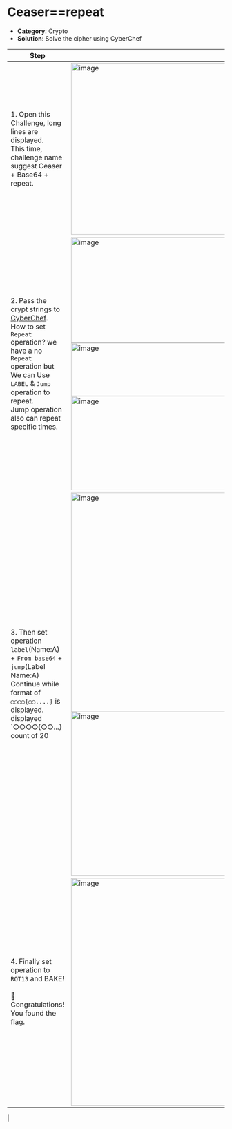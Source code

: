 # Ceaser==repeat

- **Category**: Crypto  
- **Solution**: Solve the cipher using CyberChef


| Step | Screenshot |
|------|------------|
|1. Open this Challenge, long lines are displayed. <br>This time, challenge name suggest Ceaser + Base64 + repeat.|<img width="624" height="398" alt="image" src="https://github.com/user-attachments/assets/58b7c2e1-97ff-414e-8015-ee271a7b6bcb" />|
|2. Pass the crypt strings to [CyberChef](https://gchq.github.io/CyberChef/).<br>How to set `Repeat` operation? we have a no `Repeat` operation but We can Use `LABEL` & `Jump` operation to repeat.<br>Jump operation also can repeat specific times.|<img width="725" height="245" alt="image" src="https://github.com/user-attachments/assets/097e3008-4a38-41fe-a40e-42a6c74f63c8" /><img width="692" height="123" alt="image" src="https://github.com/user-attachments/assets/6c80f354-6728-451c-9a6c-878d85e67ce6" /><img width="689" height="218" alt="image" src="https://github.com/user-attachments/assets/309ac0b1-79d3-40ce-aa87-4d7f8b0f001f" />|
|3. Then set operation `label`(Name:A) + `From base64` + `jump`(Label Name:A)<br>Continue while format of `○○○○{○○....}` is displayed.<br>displayed `○○○○{○○...}<br>count of 20 |<img width="1097" height="506" alt="image" src="https://github.com/user-attachments/assets/cbef8d00-e673-4c2c-87a2-f51e45dcd547" /><img width="1035" height="381" alt="image" src="https://github.com/user-attachments/assets/7cea0ebc-f255-4b6a-87de-16893d156811" />|
|4. Finally set operation to `ROT13` and BAKE!<br><br>🎉 Congratulations! You found the flag.|<img width="852" height="527" alt="image" src="https://github.com/user-attachments/assets/fccc94d3-0070-4f5a-9b9c-b117b6b5193d" />
|
